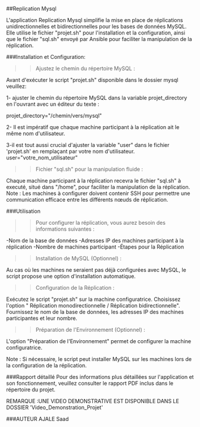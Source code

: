 ##Replication Mysql

L'application Replication Mysql simplifie la mise en place de réplications unidirectionnelles et bidirectionnelles pour les bases de données MySQL. Elle utilise le fichier "projet.sh" pour l'installation et la configuration, ainsi que le fichier "sql.sh" envoyé par Ansible pour faciliter la manipulation de la réplication.

###Installation et Configuration:

>>Ajustez le chemin du répertoire MySQL :

Avant d'exécuter le script "projet.sh" disponible dans le dossier mysql veuillez:

1- ajuster le chemin du répertoire MySQL dans la variable projet_directory en l'ouvrant avec un éditeur du texte :

projet_directory="/chemin/vers/mysql"

2- Il est impératif que chaque machine participant à la réplication ait le même nom d'utilisateur.

3-il est tout aussi crucial d'ajuster la variable "user" dans le fichier 'projet.sh' en remplaçant par votre nom d'utilisateur.
user="votre_nom_utilisateur"


>>Fichier "sql.sh" pour la manipulation fluide :

Chaque machine participant à la réplication recevra le fichier "sql.sh" à executé, situé dans "/home", pour faciliter la manipulation de la réplication.
Note : Les machines à configurer doivent contenir SSH pour permettre une communication efficace entre les différents nœuds de réplication.

###Utilisation
>>Pour configurer la réplication, vous aurez besoin des informations suivantes :

-Nom de la base de données
-Adresses IP des machines participant à la réplication
-Nombre de machines participant
-Étapes pour la Réplication

>>Installation de MySQL (Optionnel) :

Au cas où les machines ne seraient pas déjà configurées avec MySQL, le script propose une option d'installation automatique.

>>Configuration de la Réplication :

Exécutez le script "projet.sh" sur la machine configuratrice.
Choisissez l'option " Réplication monodirectionnelle / Réplication bidirectionnelle".
Fournissez le nom de la base de données, les adresses IP des machines participantes et leur nombre.

>>Préparation de l'Environnement (Optionnel) :

L'option "Préparation de l'Environnement" permet de configurer la machine configuratrice.

Note : Si nécessaire, le script peut installer MySQL sur les machines lors de la configuration de la réplication.

###Rapport détaillé
Pour des informations plus détaillées sur l'application et son fonctionnement, veuillez consulter le rapport PDF inclus dans le répertoire du projet.

REMARQUE :UNE VIDEO DEMONSTRATIVE EST DISPONIBLE DANS LE DOSSIER 'Video_Demonstration_Projet'

###AUTEUR
AJALE Saad
